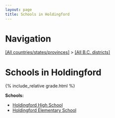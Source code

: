 ```yaml
---
layout: page
title: Schools in Holdingford
---
```

# Navigation

[[All countries/states/provinces]](../..) > [[All B.C. districts]](..)

# Schools in Holdingford

{% include_relative grade.html %}

**Schools:**

- [Holdingford High School](Holdingford_High_School.md)
- [Holdingford Elementary School](Holdingford_Elementary_School.md)
